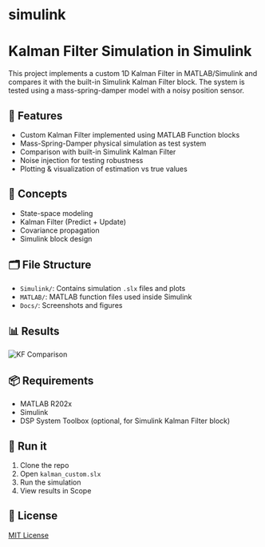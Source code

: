 # simulink
#  Kalman Filter Simulation in Simulink

This project implements a custom 1D Kalman Filter in MATLAB/Simulink and compares it with the built-in Simulink Kalman Filter block. The system is tested using a mass-spring-damper model with a noisy position sensor.

## 🔧 Features
- Custom Kalman Filter implemented using MATLAB Function blocks
- Mass-Spring-Damper physical simulation as test system
- Comparison with built-in Simulink Kalman Filter
- Noise injection for testing robustness
- Plotting & visualization of estimation vs true values

## 🧠 Concepts
- State-space modeling
- Kalman Filter (Predict + Update)
- Covariance propagation
- Simulink block design

## 🗂 File Structure
- `Simulink/`: Contains simulation `.slx` files and plots
- `MATLAB/`: MATLAB function files used inside Simulink
- `Docs/`: Screenshots and figures

## 📊 Results
![KF Comparison](Docs/figures/scope_plot.png)

## 📦 Requirements
- MATLAB R202x
- Simulink
- DSP System Toolbox (optional, for Simulink Kalman Filter block)

## 🚀 Run it
1. Clone the repo
2. Open `kalman_custom.slx`
3. Run the simulation
4. View results in Scope

## 📃 License
[MIT License](LICENSE)
